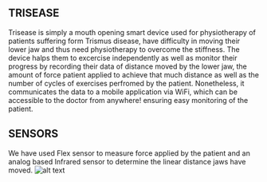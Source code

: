 ## TRISEASE
Trisease is simply a mouth opening smart device used for physiotherapy of patients suffering form Trismus disease, have difficulty in moving their lower jaw and thus need physiotherapy to overcome the stiffness.
The device halps them to excercise independently as well as monitor their progress by recording their data of distance moved by the lower jaw, the amount of force patient applied to achieve that much distance as well as 
the number of cycles of exercises perfromed by the patient.
Nonetheless, it communicates the data to a mobile application via WiFi, which can be accessible to the doctor from anywhere! ensuring easy monitoring of the patient.

## SENSORS
We have used Flex sensor to measure force applied by the patient and an analog based Infrared sensor to determine the linear distance jaws have moved.
![alt text](image.jpg)
